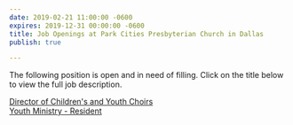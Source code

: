 ```yaml
---
date: 2019-02-21 11:00:00 -0600
expires: 2019-12-31 00:00:00 -0600
title: Job Openings at Park Cities Presbyterian Church in Dallas
publish: true

---
```

The following position is open and in need of filling. Click on the title below to view the full job description.

[Director of Children's and Youth Choirs](https://jobsatpcpc.org/job-description/211/ "Director of Children's and Youth Choirs")  
[Youth Ministry - Resident](https://jobsatpcpc.org/job-description/186/ "Youth Ministry Resident")
